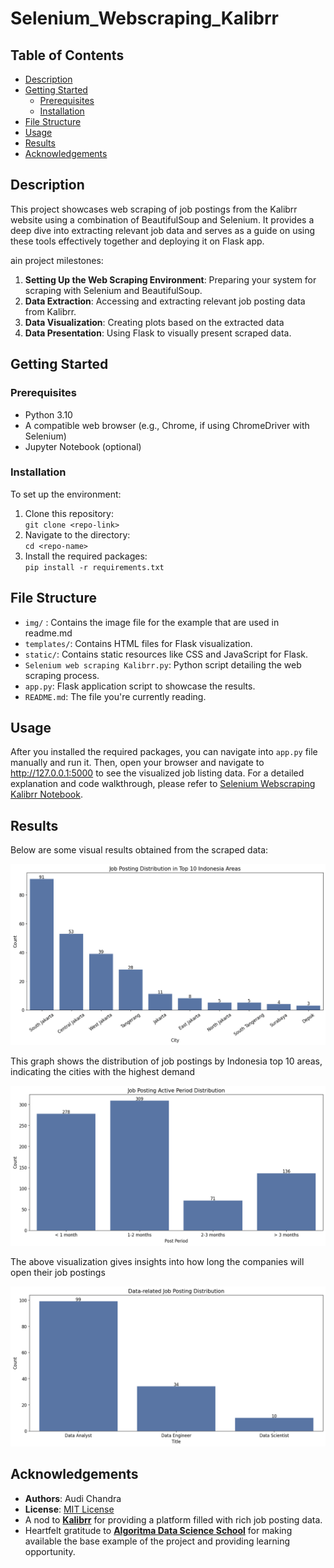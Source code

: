 # Selenium_Webscraping_Kalibrr

## Table of Contents
- [Description](#description)
- [Getting Started](#getting-started)
    - [Prerequisites](#prerequisites)
    - [Installation](#installation)
- [File Structure](#file-structure)
- [Usage](#usage)
- [Results](#results)
- [Acknowledgements](#acknowledgements)

## Description
This project showcases web scraping of job postings from the Kalibrr website using a combination of BeautifulSoup and Selenium. It provides a deep dive into extracting relevant job data and serves as a guide on using these tools effectively together and deploying it on Flask app.

ain project milestones:
1. **Setting Up the Web Scraping Environment**: Preparing your system for scraping with Selenium and BeautifulSoup.
2. **Data Extraction**: Accessing and extracting relevant job posting data from Kalibrr.
3. **Data Visualization**: Creating plots based on the extracted data 
4. **Data Presentation**: Using Flask to visually present scraped data.

## Getting Started

### Prerequisites
- Python 3.10
- A compatible web browser (e.g., Chrome, if using ChromeDriver with Selenium)
- Jupyter Notebook (optional)

### Installation
To set up the environment:
1. Clone this repository:  
   `git clone <repo-link>`
2. Navigate to the directory:  
   `cd <repo-name>`
3. Install the required packages:  
   `pip install -r requirements.txt`

## File Structure
- `img/` : Contains the image file for the example that are used in readme.md 
- `templates/`: Contains HTML files for Flask visualization.
- `static/`: Contains static resources like CSS and JavaScript for Flask.
- `Selenium web scraping Kalibrr.py`: Python script detailing the web scraping process.
- `app.py`: Flask application script to showcase the results.
- `README.md`: The file you're currently reading.

## Usage
After you installed the required packages, you can navigate into `app.py` file manually and run it. Then, open your browser and navigate to http://127.0.0.1:5000 to see the visualized job listing data.
For a detailed explanation and code walkthrough, please refer to [Selenium Webscraping Kalibrr Notebook](https://github.com/audichandra/Selenium_Webscraping_Kalibrr/blob/main/Selenium%20web%20scraping%20Kalibrr.ipynb).

## Results
Below are some visual results obtained from the scraped data:

![Job Distribution by Location](https://github.com/audichandra/Selenium_Webscraping_Kalibrr/blob/main/img/dfg3.png)

This graph shows the distribution of job postings by Indonesia top 10 areas, indicating the cities with the highest demand 

![Job Posting Period Distribution](https://github.com/audichandra/Selenium_Webscraping_Kalibrr/blob/main/img/dfg1.png)

The above visualization gives insights into how long the companies will open their job postings  

![Job Posting Distribution based on Data Roles](https://github.com/audichandra/Selenium_Webscraping_Kalibrr/blob/main/img/dfg2.png)

## Acknowledgements
- **Authors**: Audi Chandra  
- **License**: [MIT License](https://github.com/audichandra/Selenium_Webscraping_Kalibrr/blob/main/LICENSE) 
- A nod to [**Kalibrr**](https://www.kalibrr.id/id-ID/job-board/te/data/1) for providing a platform filled with rich job posting data.
- Heartfelt gratitude to [**Algoritma Data Science School**](https://gitlab.com/algoritma4students/academy-python/capstone/web_scraping) for making available the base example of the project and providing learning opportunity.

